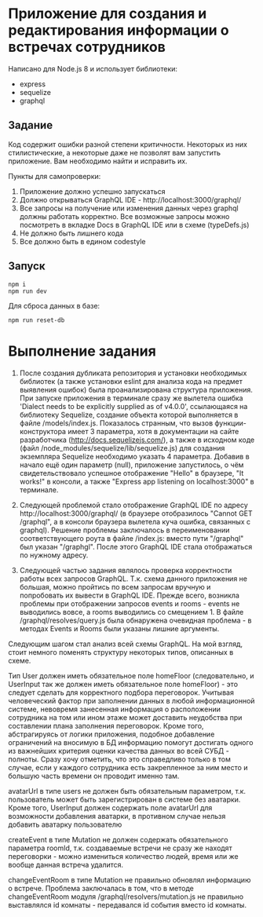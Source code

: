 # Приложение для создания и редактирования информации о встречах сотрудников

Написано для Node.js 8 и использует библиотеки:
* express
* sequelize
* graphql

## Задание
Код содержит ошибки разной степени критичности. Некоторых из них стилистические, а некоторые даже не позволят вам запустить приложение. Вам необходимо найти и исправить их.

Пункты для самопроверки:
1. Приложение должно успешно запускаться
2. Должно открываться GraphQL IDE - http://localhost:3000/graphql/
3. Все запросы на получение или изменения данных через graphql должны работать корректно. Все возможные запросы можно посмотреть в вкладке Docs в GraphQL IDE или в схеме (typeDefs.js)
4. Не должно быть лишнего кода
5. Все должно быть в едином codestyle

## Запуск
```
npm i
npm run dev
```

Для сброса данных в базе:
```
npm run reset-db
```


# Выполнение задания
1. После создания дубликата репозитория и установки необходимых библиотек (а также установки eslint для анализа кода на предмет выявления ошибок) была проанализирована структура приложения. При запуске приложения в терминале сразу же вылетела ошибка 'Dialect needs to be explicitly supplied as of v4.0.0', ссылающаяся на библиотеку Sequelize, создание объекта которой выполняется в файле /models/index.js. Показалось странным, что вызов функции-конструктора имеет 3 параметра, хотя в документации на сайте разработчика (http://docs.sequelizejs.com/), а также в исходном коде (файл /node_modules/sequelize/lib/sequelize.js) для создания экземпляра Sequelize необходимо указать 4 параметра. Добавив в начало ещё один параметр (null), приложение запустилось, о чём свидетельствовало успешное отображение "Hello" в браузере, "It works!" в консоли, а также "Express app listening on localhost:3000" в терминале.

2. Следующей проблемой стало отображение GraphQL IDE по адресу http://localhost:3000/graphql/ (в браузере отобразилось "Cannot GET /graphql", а в консоли браузера вылетела куча ошибка, связанных с graphql). Решение проблемы заключалось в переименовании соответствующего роута в файле /index.js: вместо пути "/graphql" был указан "/graphgl". После этого GraphQL IDE стала отображаться по нужному адресу.

3. Следующей частью задания являлось проверка корректности работы всех запросов GraphQL. Т.к. схема данного приложения не большая, можно пройтись по всем запросам вручную и попробовать их вывести в GraphQL IDE. Прежде всего, возникла проблемы при отображении запросов events и rooms - events не выводились вовсе, а rooms выводились со смещением 1. В файле /graphql/resolves/query.js была обнаружена очевидная проблема - в методах Events и Rooms были указаны лишние аргументы.

Следующим шагом стал анализ всей схемы GraphQL. На мой взгляд, стоит немного поменять структуру некоторых типов, описанных в схеме.

Тип User должен иметь обязательное поле homeFloor (следовательно, и UserInput так же должен иметь обязательное поле homeFloor) - это следует сделать для корректного подбора переговорок. Учитывая человеческий фактор при заполнении данных в любой информационной системе, невовремя занесенная информация о расположении сотрудника на том или ином этаже может доставить неудобства при составлении плана заполнения переговорок. Кроме того, абстрагируясь от логики приложения, подобное добавление ограничений на вносимую в БД информацию помогут достигать одного из важнейших критерия оценки качества данных во всей СУБД - полноты. Сразу хочу отметить, что это справедливо только в том случае, если у каждого сотрудника есть закрепленное за ним место и большую часть времени он проводит именно там.

avatarUrl в типе users не должен быть обязательным параметром, т.к. пользователь может быть зарегистрирован в системе без аватарки. Кроме того, UserInput должен содержать поле avatarUrl для возможности добавления аватарки, в противном случае нельзя добавить аватарку пользователю

createEvent в типе Mutation не должен содержать обязательного параметра roomId, т.к. создаваемые встречи не сразу же находят переговорки - можно измениться количество людей, время или же вообще данная встреча удалится.

changeEventRoom в типе Mutation не правильно обновлял информацию о встрече. Проблема заключалась в том, что в методе changeEventRoom модуля /graphql/resolvers/mutation.js не правильно выставлялся id комнаты - передавался id события вместо id комнаты.
